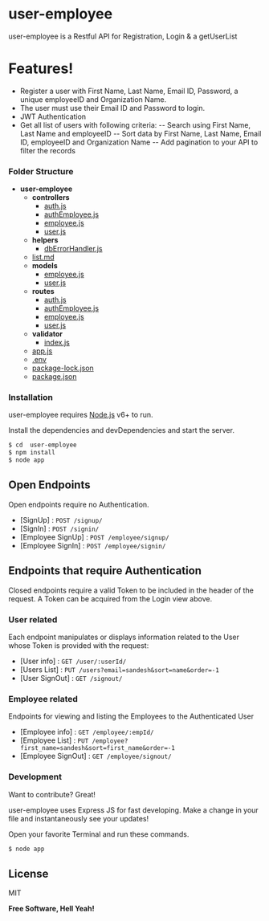 # user-employee


user-employee is a Restful API for Registration, Login & a getUserList

# Features!

- Register a user with First Name, Last Name, Email ID, Password, a unique employeeID and Organization Name.
- The user must use their Email ID and Password to login.
- JWT Authentication
- Get all list of users with following criteria:
  -- Search using First Name, Last Name and employeeID
  -- Sort data by First Name, Last Name, Email ID, employeeID and Organization Name
  -- Add pagination to your API to filter the records

### Folder Structure

- __user\-employee__
    - __controllers__
        - [auth.js](controllers/auth.js)
        - [authEmployee.js](controllers/authEmployee.js)
        - [employee.js](controllers/employee.js)
        - [user.js](controllers/user.js)
    - __helpers__
        - [dbErrorHandler.js](helpers/dbErrorHandler.js)
    - [list.md](list.md)
    - __models__
        - [employee.js](models/employee.js)
        - [user.js](models/user.js)
    - __routes__
        - [auth.js](routes/auth.js)
        - [authEmployee.js](routes/authEmployee.js)
        - [employee.js](routes/employee.js)
        - [user.js](routes/user.js)
    - __validator__
        - [index.js](validator/index.js)
    - [app.js](app.js)
    - [.env](.env)
    - [package\-lock.json](package-lock.json)
    - [package.json](package.json)




### Installation

user-employee requires [Node.js](https://nodejs.org/) v6+ to run.

Install the dependencies and devDependencies and start the server.

```sh
$ cd  user-employee
$ npm install
$ node app
```

## Open Endpoints

Open endpoints require no Authentication.

* [SignUp] : `POST /signup/`
* [SignIn] : `POST /signin/`
* [Employee SignUp] : `POST /employee/signup/`
* [Employee SignIn] : `POST /employee/signin/`

## Endpoints that require Authentication

Closed endpoints require a valid Token to be included in the header of the
request. A Token can be acquired from the Login view above.

### User related

Each endpoint manipulates or displays information related to the User whose
Token is provided with the request:

* [User info] : `GET /user/:userId/`
* [Users List] : `PUT /users?email=sandesh&sort=name&order=-1`
* [User SignOut] : `GET /signout/`

### Employee related

Endpoints for viewing and listing the Employees to the Authenticated User

* [Employee info] : `GET /employee/:empId/`
* [Employee List] : `PUT /employee?first_name=sandesh&sort=first_name&order=-1`
* [Employee SignOut] : `GET /employee/signout/`
### Development

Want to contribute? Great!

user-employee uses Express JS for fast developing.
Make a change in your file and instantaneously see your updates!

Open your favorite Terminal and run these commands.

```sh
$ node app
```

License
----

MIT


**Free Software, Hell Yeah!**

[//]: # (These are reference links used in the body of this note and get stripped out when the markdown processor does its job. There is no need to format nicely because it shouldn't be seen. Thanks SO - http://stackoverflow.com/questions/4823468/store-comments-in-markdown-syntax)


[dill]: <https://github.com/joemccann/dillinger>
[git-repo-url]: <https://github.com/joemccann/dillinger.git>
[john gruber]: <http://daringfireball.net>
[df1]: <http://daringfireball.net/projects/markdown/>
[markdown-it]: <https://github.com/markdown-it/markdown-it>
[Ace Editor]: <http://ace.ajax.org>
[node.js]: <http://nodejs.org>
[Twitter Bootstrap]: <http://twitter.github.com/bootstrap/>
[jQuery]: <http://jquery.com>
[@tjholowaychuk]: <http://twitter.com/tjholowaychuk>
[express]: <http://expressjs.com>
[AngularJS]: <http://angularjs.org>
[Gulp]: <http://gulpjs.com>

[PlDb]: <https://github.com/joemccann/dillinger/tree/master/plugins/dropbox/README.md>
[PlGh]: <https://github.com/joemccann/dillinger/tree/master/plugins/github/README.md>
[PlGd]: <https://github.com/joemccann/dillinger/tree/master/plugins/googledrive/README.md>
[PlOd]: <https://github.com/joemccann/dillinger/tree/master/plugins/onedrive/README.md>
[PlMe]: <https://github.com/joemccann/dillinger/tree/master/plugins/medium/README.md>
[PlGa]: <https://github.com/RahulHP/dillinger/blob/master/plugins/googleanalytics/README.md>
